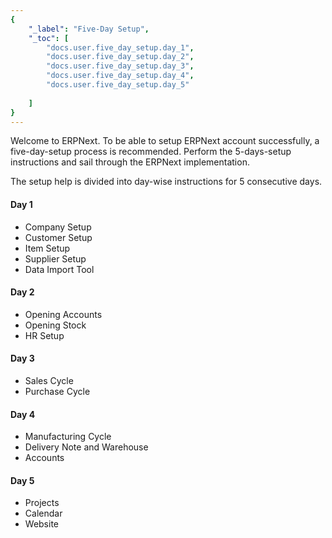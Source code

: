 ```yaml
---
{
	"_label": "Five-Day Setup",
	"_toc": [
		"docs.user.five_day_setup.day_1",
		"docs.user.five_day_setup.day_2",
		"docs.user.five_day_setup.day_3",
		"docs.user.five_day_setup.day_4",
		"docs.user.five_day_setup.day_5"
			
	]
}
---
```

Welcome to ERPNext. To be able to setup ERPNext account successfully, a five-day-setup process is recommended. Perform the 5-days-setup instructions and sail through the ERPNext implementation.

The setup help is divided into day-wise instructions for 5 consecutive days. 

#### Day 1

- Company Setup
- Customer Setup
- Item Setup
- Supplier Setup
- Data Import Tool

#### Day 2

- Opening Accounts 
- Opening Stock
- HR Setup

#### Day 3

- Sales Cycle
- Purchase Cycle

	
#### Day 4

- Manufacturing Cycle
- Delivery Note and Warehouse 
- Accounts

#### Day 5

- Projects
- Calendar
- Website

